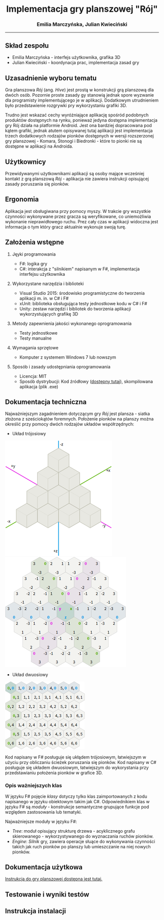 # <div style="text-align:center;">Implementacja gry planszowej "Rój"</div>
### <div style="text-align:center;">Emilia Marczyńska, Julian Kwieciński</div>
----


## Skład zespołu
- Emilia Marczyńska - interfejs użytkownika, grafika 3D
- Julian Kwieciński - koordynacja prac, implementacja zasad gry


## Uzasadnienie wyboru tematu
Gra planszowa *Rój* (ang. *Hive*) jest prostą w konstrukcji grą planszową dla dwóch osób.
Pozornie proste zasady gy stanowią jednak spore wyzwanie dla programisty implementującego
je w aplikacji. Dodatkowym utrudnieniem było przedstawienie rozgrywki pry wykorzystaniu
grafiki 3D.

Trudno jest wskazać cechy wyróżniające aplikację spośród podobnych produktów dostępnych
na rynku, ponieważ jedyna dostępna implementacja gry Rój działa na platformie Android.
Jest ona bardziej dopracowana pod kątem grafiki, jednak atutem opisywanej tutaj aplikacji
jest implementacja trzech dodatkowych rodzajów pionków dostępnych w wersji rozszerzonej
gry planszowej - Komara, Stonogi i Biedronki - które to pionki nie są dostępne w
aplikacji na Androida.


## Użytkownicy
Przewidywanymi użytkownikami aplikacji są osoby mające wcześniej kontakt z grą planszową
*Rój* - aplikacja nie zawiera instrukcji opisującej zasady poruszania się pionków.


## Ergonomia
Aplikacja jest obsługiwana przy pomocy myszy. W trakcie gry wszystkie czynności wykonywane
przez gracza są weryfikowane, co uniemożliwia wykonanie nieprawidłowego ruchu. Prez cały
czas w aplikacji widoczna jest informacja o tym który gracz aktualnie wykonuje swoją turę.


## Założenia wstępne
1. Jęyki programowania
    * F#: logika gry
    * C#: interakcja z "silnikiem" napisanym w F#, implementacja interfejsu użytkownika

2. Wykorzystane narzędzia i biblioteki
    * Visual Studio 2015: środowisko programistyczne do tworzenia aplikacji m. in. w C# i F#
    * xUnit: biblioteka obsługująca testy jednostkowe kodu w C# i F#
    * Unity: zestaw narzędzi i bibliotek do tworzenia aplikacji wykorzystujących
      grafikę 3D

3. Metody zapewnienia jakości wykonanego oprogramowania
    * Testy jednostkowe
    * Testy manualne

4. Wymagania sprzętowe
    * Komputer z systemem Windows 7 lub nowszym

5. Sposób i zasady udostępniania oprogramowania
    * Licencja: MIT
    * Sposób dystrybucji: Kod źródłowy ([dostępny tutaj](https://github.com/EMJK/hive)),
      skompilowana aplikacja (plik .exe)


## Dokumentacja techniczna
Najważniejszym zagadnieniem dotyczącym gry *Rój* jest plansza - siatka złożona z sześciokątów
foremnych. Położenie pionków na planszy można określić przy pomocy dwóch rodzajów układów
współrzędnych:

* Układ trójosiowy

![](./images/3axis2.png) ![](./images/3axis1.png)

* Układ dwuosiowy

![](./images/2axis.png)

Kod napisany w F# posługuje się ukłądem trójosiowym, łatwiejszym w użyciu przy obliczaniu
ścieżek poruszania się pionków. Kod napisany w C# posługuje się układem dwuosiowym, łatwiejszym
do wykorystania przy przedstawianiu położenia pionków w grafice 3D.

### Opis ważniejszych klas
W języku F# pojęcie *klasy* dotyczy tylko klas zaimportowanych z kodu napisanego w języku obiektowym
takim jak C#. Odpowiednikiem klas w języku F# są *moduły* - konstrukcje semantyczne grupujące
funkcje pod względem zastosowania lub tematyki.

Najważniejsze moduły w języku F#:
* *Tree*: moduł opisujący strukturę drzewa - acyklicznego grafu skierowanego - wykorzystywanego do
  wyznaczania ruchów pionków.
* *Engine*: *Silnik* gry, zawiera operacje słuące do wykonywania czynności takich jak ruch pionków
  po planszy lub umieszczanie na niej nowych pionków.


## Dokumentacja użytkowa
[Instrukcja do gry planszowej dostępna jest tutaj.](http://www.gen42.com/downloads/rules/Hive_Carbon_English_Rules.pdf)


## Testowanie i wyniki testów


## Instrukcja instalacji
